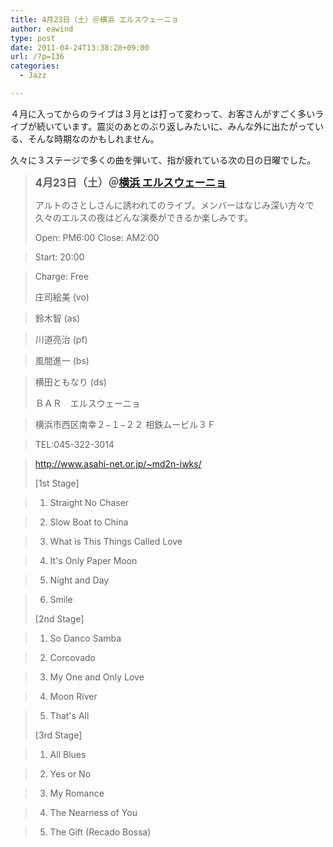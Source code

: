 ```yaml
---
title: 4月23日（土）＠横浜 エルスウェーニョ
author: eawind
type: post
date: 2011-04-24T13:38:28+09:00
url: /?p=136
categories:
  - Jazz

---
```

４月に入ってからのライブは３月とは打って変わって、お客さんがすごく多いライブが続いています。震災のあとのぶり返しみたいに、みんな外に出たがっている、そんな時期なのかもしれません。

久々に３ステージで多くの曲を弾いて、指が疲れている次の日の日曜でした。

> **<big>4月23日（土）＠<a href="http://www.asahi-net.or.jp/%7Emd2n-iwks/" target="_blank">横浜 エルスウェーニョ</a></big>**
> 
> アルトのさとしさんに誘われてのライブ。メンバーはなじみ深い方々で久々のエルスの夜はどんな演奏ができるか楽しみです。
> 
> Open: PM6:00 Close: AM2:00
  
> Start: 20:00
  
> Charge: Free
> 
> 庄司絵美 (vo)
  
> 鈴木智 (as)
  
> 川道亮治 (pf)
  
> 風間進一 (bs)
  
> 横田ともなり (ds) 
> 
> ＢＡＲ　エルスウェーニョ
  
> 横浜市西区南幸２−１−２２ 相鉄ムービル３Ｆ
  
> TEL:045-322-3014
  
> <a href="http://www.asahi-net.or.jp/%7Emd2n-iwks/" target="_blank">http://www.asahi-net.or.jp/~md2n-iwks/</a>
> 
> [1st Stage]
  
> 1. Straight No Chaser
  
> 2. Slow Boat to China
  
> 3. What is This Things Called Love
  
> 4. It's Only Paper Moon
  
> 5. Night and Day
  
> 6. Smile
> 
> [2nd Stage]
  
> 1. So Danco Samba
  
> 2. Corcovado
  
> 3. My One and Only Love
  
> 4. Moon River
  
> 5. That's All
> 
> [3rd Stage]
  
> 1. All Blues
  
> 2. Yes or No
  
> 3. My Romance
  
> 4. The Nearness of You
  
> 5. The Gift (Recado Bossa)
